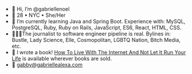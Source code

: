- 👋 Hi, I’m @gabriellenoel
- 🏡 28 • NYC • She/Her 
- 🌱 I’m currently learning Java and Spring Boot. Experience with: MySQL, PostgreSQL, Ruby, Ruby on Rails, JavaScript, ES6, React, HTML, CSS.
- 👩🏾‍💻The journalist to software engineer pipeline is real. Bylines in: Bustle, Lady Science, Elle, Cosmopolitan, LGBTQ Nation, Bitch Media, etc.
- 📖 I wrote a book! [How To Live With The Internet And Not Let It Run Your Life](https://www.barnesandnoble.com/w/how-to-live-with-the-internet-and-not-let-it-run-your-life-gabrielle-alexa-noel/1137428227) is available wherever books are sold.
- 💌 gabby@gabriellealexa.com

<!---
gabriellenoel/gabriellenoel is a ✨ special ✨ repository because its `README.md` (this file) appears on your GitHub profile.
You can click the Preview link to take a look at your changes.
--->
